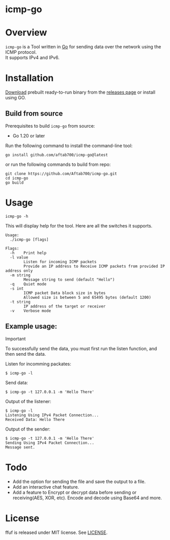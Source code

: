 # icmp-go

# Overview

`icmp-go` is a Tool written in [Go](https://go.dev/) for sending data over the network using the ICMP protocol.\
It supports IPv4 and IPv6.

# Installation

[Download](https://github.com/Aftab700/icmp-go/releases/latest) prebuilt ready-to-run binary from the [releases page](https://github.com/Aftab700/icmp-go/releases/latest) or install using GO.

## Build from source

Prerequisites to build `icmp-go` from source:

- Go 1.20 or later

Run the following command to install the command-line tool:
```
go install github.com/aftab700/icmp-go@latest
```

or run the following commands to build from repo:
```
git clone https://github.com/Aftab700/icmp-go.git
cd icmp-go
go build
```

# Usage

```
icmp-go -h
```

This will display help for the tool. Here are all the switches it supports.
```
Usage:
  ./icmp-go [flags]

Flags:
  -h    Print help
  -l value
        Listen for incoming ICMP packets
        Provide an IP address to Receive ICMP packets from provided IP address only
  -m string
        Message string to send (default "Hello")
  -q    Quiet mode
  -s int
        ICMP packet Data block size in bytes
        Allowed size is between 5 and 65495 bytes (default 1200)
  -t string
        IP address of the target or receiver
  -v    Verbose mode
```

## Example usage:

> [!IMPORTANT]
> To successfully send the data, you must first run the listen function, and then send the data.

Listen for incomming packates:
```
$ icmp-go -l
```
Send data:
```
$ icmp-go -t 127.0.0.1 -m 'Hello There'
```

Output of the listener:
```
$ icmp-go -l
Listening Using IPv4 Packet Connection...
Received Data: Hello There
```

Output of the sender:
```
$ icmp-go -t 127.0.0.1 -m 'Hello There'
Sending Using IPv4 Packet Connection...
Message sent.
```

# Todo
- Add the option for sending the file and save the output to a file.
- Add an interactive chat feature.
- Add a feature to Encrypt or decrypt data before sending or receiving(AES, XOR, etc). Encode and decode using Base64 and more.

# License

ffuf is released under MIT license. See [LICENSE](https://github.com/Aftab700/icmp-go/blob/main/LICENSE).